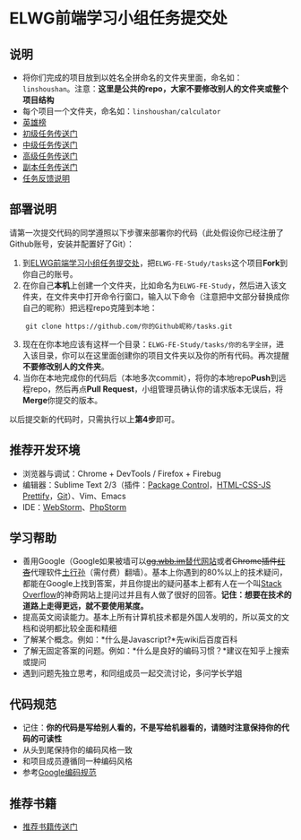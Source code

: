 ELWG前端学习小组任务提交处
=====

## 说明

* 将你们完成的项目放到以姓名全拼命名的文件夹里面，命名如：`linshoushan`。注意：**这里是公共的repo，大家不要修改别人的文件夹或整个项目结构**
* 每个项目一个文件夹，命名如：`linshoushan/calculator`
* [英雄榜](https://github.com/ELWG-FE-Study/tasks/blob/master/hero.md)
* [初级任务传送门](https://github.com/ELWG-FE-Study/tasks/blob/master/tasks-primary.md)
* [中级任务传送门](https://github.com/ELWG-FE-Study/tasks/blob/master/tasks-intermediate.md)
* [高级任务传送门](https://github.com/ELWG-FE-Study/tasks/blob/master/tasks-advanced.md)
* [副本任务传送门](https://github.com/ELWG-FE-Study/tasks/blob/master/tasks-boss.md)
* [任务反馈说明](https://github.com/ELWG-FE-Study/tasks/blob/master/feedback.md)

## 部署说明

请第一次提交代码的同学遵照以下步骤来部署你的代码（此处假设你已经注册了Github账号，安装并配置好了Git）：

1. 到[ELWG前端学习小组任务提交处][]，把`ELWG-FE-Study/tasks`这个项目**Fork**到你自己的账号。
2. 在你自己**本机**上创建一个文件夹，比如命名为`ELWG-FE-Study`，然后进入该文件夹，在文件夹中打开命令行窗口，输入以下命令（注意把中文部分替换成你自己的昵称）把远程repo克隆到本地：

```    
    git clone https://github.com/你的Github昵称/tasks.git
```

3. 现在在你本地应该有这样一个目录：`ELWG-FE-Study/tasks/你的名字全拼`，进入该目录，你可以在这里面创建你的项目文件夹以及你的所有代码。再次提醒**不要修改别人的文件夹**。
4. 当你在本地完成你的代码后（本地多次commit），将你的本地repo**Push**到远程repo，然后再点**Pull Request**，小组管理员确认你的请求版本无误后，将**Merge**你提交的版本。

以后提交新的代码时，只需执行以上**第4步**即可。

## 推荐开发环境

* 浏览器与调试：Chrome + DevTools / Firefox + Firebug
* 编辑器：Sublime Text 2/3（插件：[Package Control][]，[HTML-CSS-JS Prettify][]，[Git][]）、Vim、Emacs
* IDE：[WebStorm][]、[PhpStorm][]

## 学习帮助

* 善用Google（Google如果被墙可以~~[gg.wbb.im][]~~[替代网站][]或者~~Chrome插件[红杏][]~~代理软件[土行孙][]（需付费）翻墙）。基本上你遇到的80%以上的技术疑问，都能在Google上找到答案，并且你提出的疑问基本上都有人在一个叫[Stack Overflow][]的神奇网站上提问过并且有人做了很好的回答。**记住：想要在技术的道路上走得更远，就不要使用某度。**
* 提高英文阅读能力。基本上所有计算机技术都是外国人发明的，所以英文的文档和说明都比较全面和精细
* 了解某个概念。例如：*什么是Javascript?*先wiki后百度百科
* 了解无固定答案的问题。例如：*什么是良好的编码习惯？*建议在知乎上搜索或提问
* 遇到问题先独立思考，和同组成员一起交流讨论，多问学长学姐

## 代码规范

* 记住：**你的代码是写给别人看的，不是写给机器看的，请随时注意保持你的代码的可读性**
* 从头到尾保持你的编码风格一致
* 和项目成员遵循同一种编码风格
* 参考[Google编码规范][]

## 推荐书籍

* [推荐书籍传送门](https://github.com/ELWG-FE-Study/tasks/blob/master/recommended-books.md)

[Package Control]: https://sublime.wbond.net/installation
[HTML-CSS-JS Prettify]: https://github.com/victorporof/Sublime-HTMLPrettify
[Git]: https://sublime.wbond.net/packages/Git
[WebStorm]: https://www.jetbrains.com/webstorm/
[PhpStorm]: https://www.jetbrains.com/phpstorm/
[gg.wbb.im]: http://gg.wbb.im
[替代网站]: https://search.disconnect.me/searchTerms/
[红杏]: http://honx.in/i/VHbK8M6vDwU_Jlvu
[土行孙]: https://txs.li/share/71bad3um
[通天塔]: http://tmd123.com
[Stack Overflow]: http://stackoverflow.com/
[Google编码规范]: https://code.google.com/p/google-styleguide/
[ELWG前端学习小组任务提交处]: https://github.com/ELWG-FE-Study/tasks
